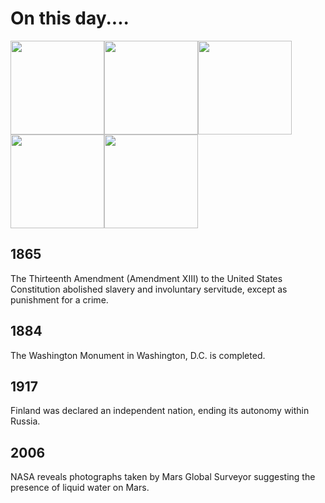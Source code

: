 # On this day....   

[<img src="https://github.com/brittanyrjones/Resume2017/blob/master/Photos/2art.jpg" width="150" height="150"/>](https://github.com/brittanyrjones/BrittanyJones/blob/master/Resume/About%20Me.md)[<img src="https://github.com/brittanyrjones/Resume2017/blob/master/Photos/2art.jpg" width="150" height="150"/>](https://github.com/brittanyrjones/BrittanyJones/blob/master/Resume/Education.md)[<img src="https://github.com/brittanyrjones/Resume2017/blob/master/Photos/2art.jpg" width="150" height="150"/>](https://github.com/brittanyrjones/BrittanyJones/blob/master/Resume/Professional%20Experience.md)[<img src="https://github.com/brittanyrjones/Resume2017/blob/master/Photos/2art.jpg" width="150" height="150"/>](https://github.com/brittanyrjones/BrittanyJones/blob/master/Resume/Skills%20and%20Certifications.md)[<img src="https://github.com/brittanyrjones/Resume2017/blob/master/Photos/2art.jpg" width="150" height="150"/>](https://github.com/brittanyrjones/BrittanyJones/blob/master/Resume/Volunteer.md)


## 1865   
The Thirteenth Amendment (Amendment XIII) to the United States Constitution abolished slavery and involuntary servitude, except as punishment for a crime.

## 1884   
The Washington Monument in Washington, D.C. is completed.

## 1917   
Finland was declared an independent nation, ending its autonomy within Russia.

## 2006   
NASA reveals photographs taken by Mars Global Surveyor suggesting the presence of liquid water on Mars.
